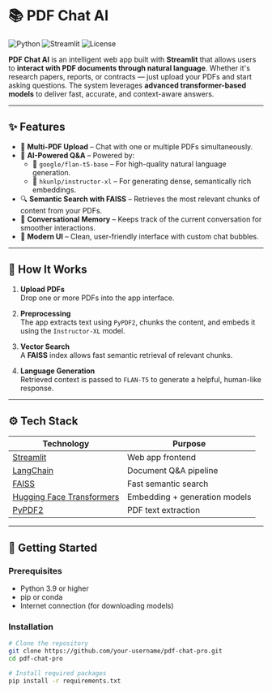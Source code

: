 # 📚 PDF Chat AI

![Python](https://img.shields.io/badge/Python-3.9+-blue.svg?logo=python&logoColor=white)
![Streamlit](https://img.shields.io/badge/Built%20With-Streamlit-orange?logo=streamlit)
![License](https://img.shields.io/badge/License-MIT-green.svg)

**PDF Chat AI** is an intelligent web app built with **Streamlit** that allows users to **interact with PDF documents through natural language**. Whether it's research papers, reports, or contracts — just upload your PDFs and start asking questions. The system leverages **advanced transformer-based models** to deliver fast, accurate, and context-aware answers.

---

## ✨ Features

- 📂 **Multi-PDF Upload** – Chat with one or multiple PDFs simultaneously.
- 🤖 **AI-Powered Q&A** – Powered by:
  - 🧠 `google/flan-t5-base` – For high-quality natural language generation.
  - 🧠 `hkunlp/instructor-xl` – For generating dense, semantically rich embeddings.
- 🔍 **Semantic Search with FAISS** – Retrieves the most relevant chunks of content from your PDFs.
- 💬 **Conversational Memory** – Keeps track of the current conversation for smoother interactions.
- 🎨 **Modern UI** – Clean, user-friendly interface with custom chat bubbles.

---

## 🧠 How It Works

1. **Upload PDFs**  
   Drop one or more PDFs into the app interface.

2. **Preprocessing**  
   The app extracts text using `PyPDF2`, chunks the content, and embeds it using the `Instructor-XL` model.

3. **Vector Search**  
   A **FAISS** index allows fast semantic retrieval of relevant chunks.

4. **Language Generation**  
   Retrieved context is passed to `FLAN-T5` to generate a helpful, human-like response.

---

## ⚙️ Tech Stack

| Technology | Purpose |
|------------|---------|
| [Streamlit](https://streamlit.io/) | Web app frontend |
| [LangChain](https://www.langchain.com/) | Document Q&A pipeline |
| [FAISS](https://github.com/facebookresearch/faiss) | Fast semantic search |
| [Hugging Face Transformers](https://huggingface.co/) | Embedding + generation models |
| [PyPDF2](https://pypi.org/project/PyPDF2/) | PDF text extraction |

---

## 🚀 Getting Started

### Prerequisites

- Python 3.9 or higher
- pip or conda
- Internet connection (for downloading models)

### Installation

```bash
# Clone the repository
git clone https://github.com/your-username/pdf-chat-pro.git
cd pdf-chat-pro

# Install required packages
pip install -r requirements.txt
